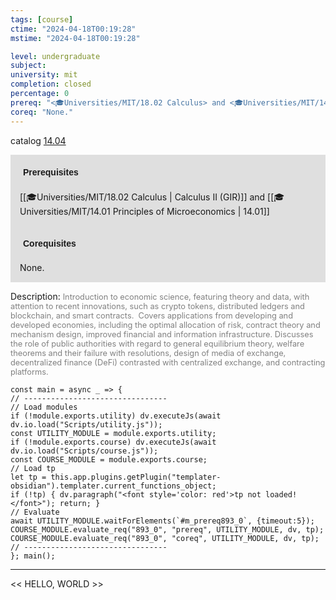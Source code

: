 ```yaml
---
tags: [course]
ctime: "2024-04-18T00:19:28"
mstime: "2024-04-18T00:19:28"

level: undergraduate
subject: 
university: mit
completion: closed
percentage: 0
prereq: "<🎓Universities/MIT/18.02 Calculus> and <🎓Universities/MIT/14.01 Principles of Microeconomics>"
coreq: "None."
---
```


catalog [14.04](http://student.mit.edu/catalog/m14a.html#14.04)

<span style="display: block; padding: 15px; background-color: rgb(100, 100, 100, 0.2);"><font id="m_prereq893_0" style="display: block; font-family: Arial, sans-serif; font-weight: bold; padding: 5px">Prerequisites</font><br><span id="prereq893_0">[[🎓Universities/MIT/18.02 Calculus | Calculus II (GIR)]] and [[🎓Universities/MIT/14.01 Principles of Microeconomics | 14.01]]</span></span>
<span style="display: block; padding: 15px; background-color: rgb(100, 100, 100, 0.2);"><font id="m_coreq893_0" style="display: block; font-family: Arial, sans-serif; font-weight: bold; padding: 5px">Corequisites</font><br><span id="coreq893_0">None.</span></span>

<font style="">Description:</font>
<font style="color: grey; font-size: 0.8rem;">Introduction to economic science, featuring theory and data, with attention to recent innovations, such as crypto tokens, distributed ledgers and blockchain, and smart contracts.  Covers applications from developing and developed economies, including the optimal allocation of risk, contract theory and mechanism design, improved financial and information infrastructure. Discusses the role of public authorities with regard to general equilibrium theory, welfare theorems and their failure with resolutions, design of media of exchange, decentralized finance (DeFi) contrasted with centralized exchange, and contracting platforms.</font>

```dataviewjs
const main = async _ => {
// --------------------------------
// Load modules
if (!module.exports.utility) dv.executeJs(await dv.io.load("Scripts/utility.js"));
const UTILITY_MODULE = module.exports.utility;
if (!module.exports.course) dv.executeJs(await dv.io.load("Scripts/course.js"));
const COURSE_MODULE = module.exports.course;
// Load tp
let tp = this.app.plugins.getPlugin("templater-obsidian").templater.current_functions_object;
if (!tp) { dv.paragraph("<font style='color: red'>tp not loaded!</font>"); return; }
// Evaluate
await UTILITY_MODULE.waitForElements(`#m_prereq893_0`, {timeout:5});
COURSE_MODULE.evaluate_req("893_0", "prereq", UTILITY_MODULE, dv, tp);
COURSE_MODULE.evaluate_req("893_0", "coreq", UTILITY_MODULE, dv, tp);
// --------------------------------
}; main();
```

---

<< HELLO, WORLD >>

